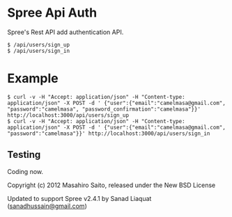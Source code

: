 Spree Api Auth
============

Spree's Rest API add authentication API.

    $ /api/users/sign_up
    $ /api/users/sign_in

Example
=======

    $ curl -v -H "Accept: application/json" -H "Content-type: application/json" -X POST -d ' {"user":{"email":"camelmasa@gmail.com", "password":"camelmasa", "password_confirmation":"camelmasa"}}' http://localhost:3000/api/users/sign_up
    $ curl -v -H "Accept: application/json" -H "Content-type: application/json" -X POST -d ' {"user":{"email":"camelmasa@gmail.com", "password":"camelmasa"}}' http://localhost:3000/api/users/sign_in

Testing
-------

Coding now.

Copyright (c) 2012 Masahiro Saito, released under the New BSD License

Updated to support Spree v2.4.1 by Sanad Liaquat (sanadhussain@gmail.com)
